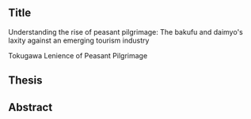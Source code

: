 
## Title
Understanding the rise of peasant pilgrimage: The bakufu and daimyo's laxity against an emerging tourism industry

Tokugawa Lenience of Peasant Pilgrimage



## Thesis


## Abstract